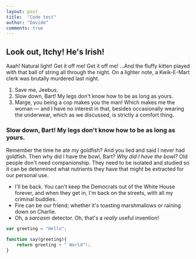 ```yaml
---
layout: post
title:  "Code test"
author: "Davide"
comments: true
---
```


## Look out, Itchy! He's Irish!

Aaah! Natural light! Get it off me! Get it off me! …And the fluffy kitten played with that ball of string all through the night. On a lighter note, a Kwik-E-Mart clerk was brutally murdered last night.

1. Save me, Jeebus.
2. Slow down, Bart! My legs don't know how to be as long as yours.
3. Marge, you being a cop makes you the man! Which makes me the woman — and I have no interest in that, besides occasionally wearing the underwear, which as we discussed, is strictly a comfort thing.

### Slow down, Bart! My legs don't know how to be as long as yours.

Remember the time he ate my goldfish? And you lied and said I never had goldfish. Then why did I have the bowl, Bart? *Why did I have the bowl?* Old people don't need companionship. They need to be isolated and studied so it can be determined what nutrients they have that might be extracted for our personal use.

* I'll be back. You can't keep the Democrats out of the White House forever, and when they get in, I'm back on the streets, with all my criminal buddies.
* Fire can be our friend; whether it's toasting marshmallows or raining down on Charlie.
* Oh, a *sarcasm* detector. Oh, that's a *really* useful invention!

```javascript
var greeting = "Hello";

function say(greeting){
    return greeting + " World"!;
}
```
